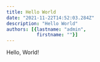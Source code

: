 ```yaml
---
title: Hello World
date: "2021-11-22T14:52:03.284Z"
description: "Hello World"
authors: [{lastname: "admin",
           firstname: ""}]
---
```

Hello, World!
